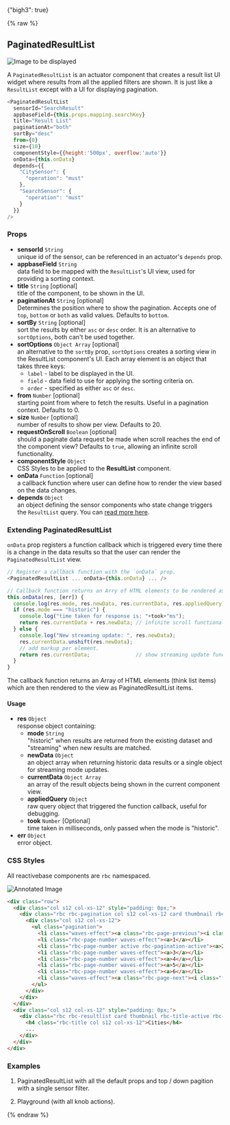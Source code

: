 {"bigh3": true}

{% raw %}

## PaginatedResultList

![Image to be displayed](https://i.imgur.com/s2VIShU.png)

A `PaginatedResultList` is an actuator component that creates a result list UI widget where results from all the applied filters are shown. It is just like a `ResultList` except with a UI for displaying pagination.

```js
<PaginatedResultList
  sensorId="SearchResult"
  appbaseField={this.props.mapping.searchKey}
  title="Result List"
  paginationAt="both"
  sortBy="desc"
  from={0}
  size={10}
  componentStyle={{height:'500px', overflow:'auto'}}
  onData={this.onData}
  depends={{
    "CitySensor": {
      "operation": "must"
    },
    "SearchSensor": {
      "operation": "must"
    }
  }}
/>
```

### Props

- **sensorId** `String`  
    unique id of the sensor, can be referenced in an actuator's `depends` prop.
- **appbaseField** `String`  
    data field to be mapped with the `ResultList`'s UI view, used for providing a sorting context.
- **title** `String` [optional]  
    title of the component, to be shown in the UI.
- **paginationAt** `String` [optional]  
    Determines the position where to show the pagination. Accepts one of `top`, `bottom` or `both` as valid values. Defaults to `bottom`.
-  **sortBy** `String` [optional]  
    sort the results by either `asc` or `desc` order. It is an alternative to `sortOptions`, both can't be used together.
- **sortOptions** `Object Array` [optional]  
    an alternative to the `sortBy` prop, `sortOptions` creates a sorting view in the ResultList component's UI. Each array element is an object that takes three keys:
    - `label` - label to be displayed in the UI.
    - `field` - data field to use for applying the sorting criteria on.
    - `order` - specified as either `asc` or `desc`.
- **from** `Number` [optional]  
    starting point from where to fetch the results. Useful in a pagination context. Defaults to 0.
- **size** `Number` [optional]  
    number of results to show per view. Defaults to 20.
- **requestOnScroll** `Boolean` [optional]  
    should a paginate data request be made when scroll reaches the end of the component view? Defaults to `true`, allowing an infinite scroll functionality.
- **componentStyle** `Object`  
    CSS Styles to be applied to the **ResultList** component.
- **onData** `Function` [optional]  
    a callback function where user can define how to render the view based on the data changes.
- **depends** `Object`  
    an object defining the sensor components who state change triggers the `ResultList` query. You can [read more here](https://appbaseio.github.io/reactive-maps-docs/v1/getting-started/Dependency.html).

### Extending PaginatedResultList

`onData` prop registers a function callback which is triggered every time there is a change in the data results so that the user can render the `PaginatedResultList` view.

```js
// Register a callback function with the `onData` prop.
<PaginatedResultList ... onData={this.onData} ... />

// Callback function returns an Arry of HTML elements to be rendered as PaginatedResultList items.
this.onData(res, [err]) {
  console.log(res.mode, res.newData, res.currentData, res.appliedQuery);
  if (res.mode === "historic") {
    console.log("time taken for response is: "+took+"ms");
    return res.currentData + res.newData; // infinite scroll functionality
  } else {
    console.log("New streaming update: ", res.newData);
    res.currentData.unshift(res.newData);
    // add markup per element.
    return res.currentData;               // show streaming update functionality
  }
}
```

The callback function returns an Array of HTML elements (think list items) which are then rendered to the view as PaginatedResultList items.

#### Usage

- **res** `Object`  
    response object containing:  
    - **mode** `String`  
        "historic" when results are returned from the existing dataset and "streaming" when new results are matched.
    - **newData** `Object`  
        an object array when returning historic data results or a single object for streaming mode updates.
    - **currentData** `Object Array`  
        an array of the result objects being shown in the current component view.
    - **appliedQuery** `Object`  
        raw query object that triggered the function callback, useful for debugging.
    - **took** `Number` [Optional]  
        time taken in milliseconds, only passed when the mode is "historic".
- **err** `Object`  
    error object.

### CSS Styles

All reactivebase components are `rbc` namespaced.

![Annotated Image](https://i.imgur.com/TPP2Zuh.png)

```html
<div class="row">
  <div class="col s12 col-xs-12" style="padding: 0px;">
    <div class="rbc rbc-pagination col s12 col-xs-12 card thumbnail rbc-title-inactive rbc-pagination-top">
      <div class="col s12 col-xs-12">
        <ul class="pagination">
          <li class="waves-effect"><a class="rbc-page-previous"><i class="fa fa-chevron-left"></i></a></li>
          <li class="rbc-page-number waves-effect"><a>1</a></li>
          <li class="rbc-page-number active rbc-pagination-active"><a>2</a></li>
          <li class="rbc-page-number waves-effect"><a>3</a></li>
          <li class="rbc-page-number waves-effect"><a>4</a></li>
          <li class="rbc-page-number waves-effect"><a>5</a></li>
          <li class="rbc-page-number waves-effect"><a>6</a></li>
          <li class="waves-effect"><a class="rbc-page-next"><i class="fa fa-chevron-right"></i></a></li>
        </ul>
      </div>
    </div>
  </div>
  <div class="col s12 col-xs-12" style="padding: 0px;">
    <div class="rbc rbc-resultlist card thumbnail rbc-title-active rbc-sort-inactive" style="max-height: 333px;">
      <h4 class="rbc-title col s12 col-xs-12">Cities</h4>
      ...
    </div>
  </div>
</div>
```

### Examples

1. PaginatedResultList with all the default props and top / down pagition with a single sensor filter.

2. Playground (with all knob actions).

{% endraw %}
